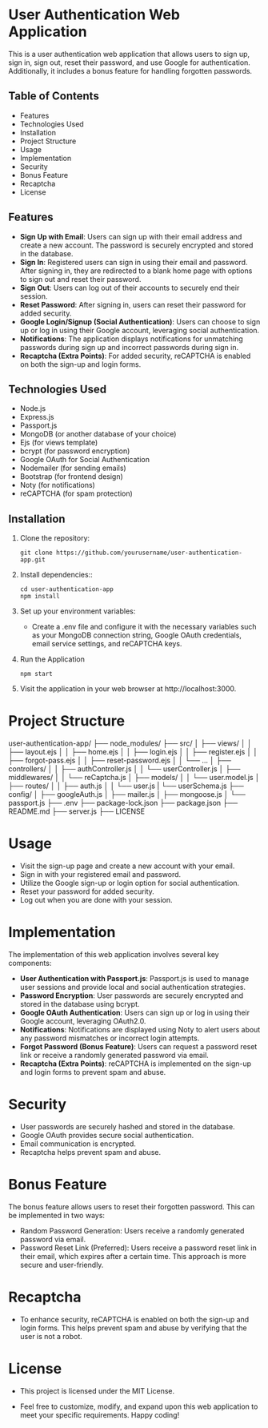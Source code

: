 # User Authentication Web Application

This is a user authentication web application that allows users to sign up, sign in, sign out, reset their password, and use Google for authentication. Additionally, it includes a bonus feature for handling forgotten passwords.

## Table of Contents

- Features
- Technologies Used
- Installation
- Project Structure
- Usage
- Implementation
- Security
- Bonus Feature
- Recaptcha
- License

## Features

- **Sign Up with Email**: Users can sign up with their email address and create a new account. The password is securely encrypted and stored in the database.
- **Sign In**: Registered users can sign in using their email and password. After signing in, they are redirected to a blank home page with options to sign out and reset their password.
- **Sign Out**: Users can log out of their accounts to securely end their session.
- **Reset Password**: After signing in, users can reset their password for added security.
- **Google Login/Signup (Social Authentication)**: Users can choose to sign up or log in using their Google account, leveraging social authentication.
- **Notifications**: The application displays notifications for unmatching passwords during sign up and incorrect passwords during sign in.
- **Recaptcha (Extra Points)**: For added security, reCAPTCHA is enabled on both the sign-up and login forms.

## Technologies Used

- Node.js
- Express.js
- Passport.js
- MongoDB (or another database of your choice)
- Ejs (for views template)
- bcrypt (for password encryption)
- Google OAuth for Social Authentication
- Nodemailer (for sending emails)
- Bootstrap (for frontend design)
- Noty (for notifications)
- reCAPTCHA (for spam protection)

## Installation

1. Clone the repository:

   ```shell
   git clone https://github.com/yourusername/user-authentication-app.git
   ```

2. Install dependencies::

   ```
   cd user-authentication-app
   npm install
   ```

3. Set up your environment variables:

   - Create a .env file and configure it with the necessary variables such as your MongoDB connection string, Google OAuth credentials, email service settings, and reCAPTCHA keys.

4. Run the Application
   ```
   npm start
   ```
5. Visit the application in your web browser at http://localhost:3000.

# Project Structure

user-authentication-app/
├── node_modules/
├── src/
│ ├── views/
│ │ ├── layout.ejs
│ │ ├── home.ejs
│ │ ├── login.ejs
│ │ ├── register.ejs
│ │ ├── forgot-pass.ejs
│ │ ├── reset-password.ejs
│ │ └── ...
│ ├── controllers/
│ │ ├── authController.js
│ │ └── userController.js
│ ├── middlewares/
│ │ └── reCaptcha.js
│ ├── models/
│ │ └── user.model.js
│ ├── routes/
│ │ ├── auth.js
│ │ └── user.js
| └── userSchema.js
├── config/
│ ├── googleAuth.js
│ ├── mailer.js
│ ├── mongoose.js
│ └── passport.js
├── .env
├── package-lock.json
├── package.json
├── README.md
├── server.js
├── LICENSE

# Usage

- Visit the sign-up page and create a new account with your email.
- Sign in with your registered email and password.
- Utilize the Google sign-up or login option for social authentication.
- Reset your password for added security.
- Log out when you are done with your session.

# Implementation

The implementation of this web application involves several key components:

- **User Authentication with Passport.js**: Passport.js is used to manage user sessions and provide local and social authentication strategies.
- **Password Encryption**: User passwords are securely encrypted and stored in the database using bcrypt.
- **Google OAuth Authentication**: Users can sign up or log in using their Google account, leveraging OAuth2.0.
- **Notifications**: Notifications are displayed using Noty to alert users about any password mismatches or incorrect login attempts.
- **Forgot Password (Bonus Feature)**: Users can request a password reset link or receive a randomly generated password via email.
- **Recaptcha (Extra Points)**: reCAPTCHA is implemented on the sign-up and login forms to prevent spam and abuse.

# Security

- User passwords are securely hashed and stored in the database.
- Google OAuth provides secure social authentication.
- Email communication is encrypted.
- Recaptcha helps prevent spam and abuse.

# Bonus Feature

The bonus feature allows users to reset their forgotten password. This can be implemented in two ways:

- Random Password Generation: Users receive a randomly generated password via email.
- Password Reset Link (Preferred): Users receive a password reset link in their email, which expires after a certain time. This approach is more secure and user-friendly.

# Recaptcha

- To enhance security, reCAPTCHA is enabled on both the sign-up and login forms. This helps prevent spam and abuse by verifying that the user is not a robot.

# License

- This project is licensed under the MIT License.

- Feel free to customize, modify, and expand upon this web application to meet your specific requirements. Happy coding!
